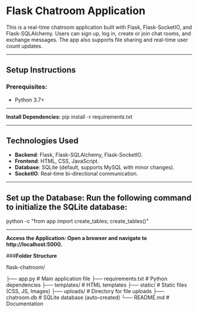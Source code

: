 # Flask Chatroom Application

This is a real-time chatroom application built with Flask, Flask-SocketIO, and Flask-SQLAlchemy. Users can sign up, log in, create or join chat rooms, and exchange messages. The app also supports file sharing and real-time user count updates.

---
## **Setup Instructions**

### Prerequisites:
- Python 3.7+

---

**Install Dependencies:**
pip install -r requirements.txt

---

## **Technologies Used**
- **Backend**: Flask, Flask-SQLAlchemy, Flask-SocketIO.
- **Frontend**: HTML, CSS, JavaScript.
- **Database**: SQLite (default, supports MySQL with minor changes).
- **SocketIO**: Real-time bi-directional communication.

---

## **Set up the Database: Run the following command to initialize the SQLite database:** ##
python -c "from app import create_tables; create_tables()"

---

**Access the Application: Open a browser and navigate to http://localhost:5000.**

###**Folder Structure**

flask-chatroom/

├── app.py              # Main application file
├── requirements.txt    # Python dependencies
├── templates/          # HTML templates
├── static/             # Static files (CSS, JS, Images)
├── uploads/            # Directory for file uploads
├── chatroom.db         # SQLite database (auto-created)
└── README.md           # Documentation
